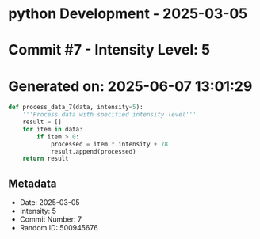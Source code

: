 ﻿# python Development - 2025-03-05
# Commit #7 - Intensity Level: 5
# Generated on: 2025-06-07 13:01:29
```python
def process_data_7(data, intensity=5):
    '''Process data with specified intensity level'''
    result = []
    for item in data:
        if item > 0:
            processed = item * intensity + 78
            result.append(processed)
    return result
```
## Metadata
- Date: 2025-03-05
- Intensity: 5
- Commit Number: 7
- Random ID: 500945676
